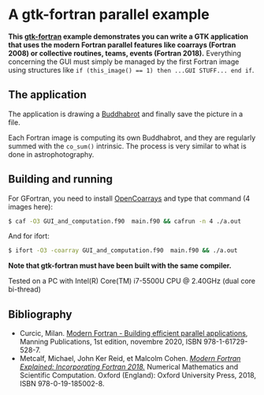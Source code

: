 # A gtk-fortran parallel example

**This [gtk-fortran](https://github.com/vmagnin/gtk-fortran/wiki) example demonstrates you can write a GTK application that uses the modern Fortran parallel features like coarrays (Fortran 2008) or collective routines, teams, events (Fortran 2018).** Everything concerning the GUI must simply be managed by the first Fortran image using structures like `if (this_image() == 1) then ...GUI STUFF... end if`.

## The application

The application is drawing a [Buddhabrot](https://en.wikipedia.org/wiki/Buddhabrot) and finally save the picture in a file.

Each Fortran image is computing its own Buddhabrot, and they are regularly summed with the `co_sum()` intrinsic. The process is very similar to what is done in astrophotography.

## Building and running

For GFortran, you need to install [OpenCoarrays](http://www.opencoarrays.org/) and type that command (4 images here):

```bash
$ caf -O3 GUI_and_computation.f90  main.f90 && cafrun -n 4 ./a.out
```

And for ifort:

```bash
$ ifort -O3 -coarray GUI_and_computation.f90  main.f90 && ./a.out
```

**Note that gtk-fortran must have been built with the same compiler.**

Tested on a PC with Intel(R) Core(TM) i7-5500U CPU @ 2.40GHz (dual core bi-thread)

## Bibliography

* Curcic, Milan. [Modern Fortran - Building efficient parallel applications](https://learning.oreilly.com/library/view/-/9781617295287/?ar), Manning Publications, 1st edition, novembre 2020, ISBN 978-1-61729-528-7.
* Metcalf, Michael, John Ker Reid, et Malcolm Cohen. *[Modern Fortran Explained: Incorporating Fortran 2018.](https://oxford.universitypressscholarship.com/view/10.1093/oso/9780198811893.001.0001/oso-9780198811893)* Numerical Mathematics and Scientific Computation. Oxford (England): Oxford University Press, 2018, ISBN 978-0-19-185002-8.